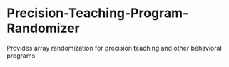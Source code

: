 # Precision-Teaching-Program-Randomizer
Provides array randomization for precision teaching and other behavioral programs
